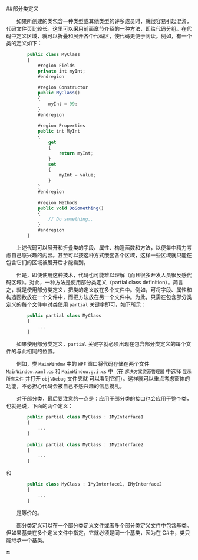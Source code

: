 ##部分类定义

&emsp;&emsp;如果所创建的类包含一种类型或其他类型的许多成员时，就很容易引起混淆，代码文件页比较长。这里可以采用前面章节介绍的一种方法，即给代码分组。在代码中定义区域，就可以折叠和展开各个代码区，使代码更便于阅读。例如，有一个类的定义如下：

```javascript 
        public class MyClass 
        { 
            #region Fields 
            private int myInt; 
            #endregion
 
            #region Constructor 
            public MyClass() 
            { 
                myInt = 99; 
            } 
            #endregion
 
            #region Properties 
            public int MyInt 
            { 
                get 
                { 
                    return myInt; 
                } 
                set 
                { 
                    myInt = value; 
                } 
            } 
            #endregion
 
            #region Methods 
            public void DoSomething() 
            { 
                // Do something.. 
            } 
            #endregion 
        }
```

&emsp;&emsp;上述代码可以展开和折叠类的字段、属性、构造函数和方法，以便集中精力考虑自己感兴趣的内容。甚至可以按这种方式嵌套各个区域，这样一些区域就只能在包含它们的区域被展开后才能看到。

&emsp;&emsp;但是，即便使用这种技术，代码也可能难以理解（而且很多开发人员很反感代码区域）。对此，一种方法是使用部分类定义（partial class definition）。简言之，就是使用部分类定义，把类的定义放在多个文件中。例如，可将字段、属性和构造函数放在一个文件中，而把方法放在另一个文件中。为此，只需在包含部分类定义的每个文件中对类使用 `partial` 关键字即可，如下所示：

```javascript 
        public partial class MyClass 
        { 
            ... 
        }
```

&emsp;&emsp;如果使用部分类定义，`partial` 关键字就必须出现在包含部分类定义的每个文件的与此相同的位置。

&emsp;&emsp;例如，类 `MainWindow` 中的 `WPF` 窗口将代码存储在两个文件 `MainWindow.xaml.cs` 和 `MainWindow.g.i.cs` 中（在 `解决方案资源管理器` 中选择 `显示所有文件` 并打开 `obj\Debug` 文件夹就 可以看到它们）。这样就可以重点考虑窗体的功能，不必担心代码会被自己不感兴趣的信息搅乱。

&emsp;&emsp;对于部分类，最后要注意的一点是：应用于部分类的接口也会应用于整个类，也就是说，下面的两个定义：

```javascript 
        public partial class MyClass : IMyInterface1 
        { 
            ... 
        }
 
        public partial class MyClass : IMyInterface2 
        { 
            ... 
        }
```

和

```javascript 
        public class MyClass : IMyInterface1, IMyInterface2 
        { 
            ... 
        }
```

&emsp;&emsp;是等价的。

&emsp;&emsp;部分类定义可以在一个部分类定义文件或者多个部分类定义文件中包含基类。但如果基类在多个定义文件中指定，它就必须是同一个基类，因为在 C#中，类只能继承一个基类。


🔚
